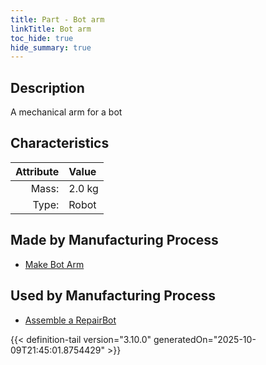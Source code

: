 ```yaml
---
title: Part - Bot arm
linkTitle: Bot arm
toc_hide: true
hide_summary: true
---
```

<!-- This is generated by the MarsSim HelpGenertor, do not edit. -->

## Description
A mechanical arm for a bot&#10;&#9;&#9;

## Characteristics

| Attribute      | Value |
|--------:|:------|
|Mass:|2.0 kg|
|Type:|Robot|

## Made by Manufacturing Process

- [Make Bot Arm](/docs/definitions/process/make-bot-arm)

## Used by Manufacturing Process

- [Assemble a RepairBot](/docs/definitions/process/assemble-a-repairbot)



{{< definition-tail version="3.10.0" generatedOn="2025-10-09T21:45:01.8754429" >}}



